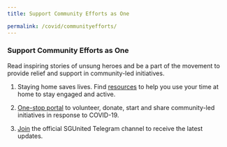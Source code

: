 ```yaml
---
title: Support Community Efforts as One

permalink: /covid/communityefforts/
---
```


### **Support Community Efforts as One**

Read inspiring stories of unsung heroes and be a part of the movement to provide relief and support in community-led initiatives.

1. Staying home saves lives. Find <a href="https://www.sgunited.gov.sg/stay-engaged/" target="_blank">resources</a> to help you use your time at home to stay engaged and active.

2. <a href="https://www.sgunited.gov.sg/" target="_blank">One-stop portal</a> to volunteer, donate, start and share community-led initiatives in response to COVID-19. 

3. <a href="https://t.me/SG_United" target="_blank">Join</a> the official SGUnited Telegram channel to receive the latest updates.

